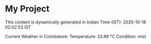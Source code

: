# My Project

This content is dynamically generated in Indian Time (IST): 2025-10-18 02:02:53 IST


Current Weather in Coimbatore:
Temperature: 23.88 °C
Condition: mist
